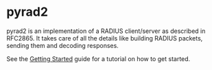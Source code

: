 # pyrad2

pyrad2 is an implementation of a RADIUS client/server as described in RFC2865. It takes care of all the details like building RADIUS packets, sending them and decoding responses.

See the [Getting Started](/getting_started) guide for a tutorial on how to get started.